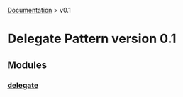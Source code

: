 [Documentation](../documentation.md) >
 v0.1

# Delegate Pattern version 0.1

## Modules

### [delegate](delegate/module.md)

